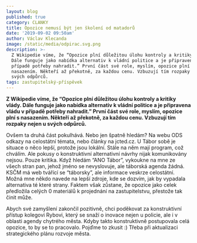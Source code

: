 ```yaml
---
layout: blog
published: true
category: CLANKY
title: Opozice nemusí být jen školení od matadorů
date: '2019-09-02 09:50am'
author: Václav Klecanda
image: /static/media/odpirac.svg.png
description: >-
  Z Wikipedie víme, že “Opozice plní důležitou úlohu kontroly a kritiky vlády.
  Dále funguje jako nabídka alternativ k vládní politice a je připravena vládu v
  případě potřeby nahradit.” První část své role, myslím, opozice plní s
  nasazením. Někteří až překotně, za každou cenu. Vzbuzují tím rozpaky nejen u
  svých odpůrců.
tags: zastupitelský-příspěvek
---
```

__Z Wikipedie víme, že “Opozice plní důležitou úlohu kontroly a kritiky vlády. Dále funguje jako nabídka alternativ k vládní politice a je připravena vládu v případě potřeby nahradit.” První část své role, myslím, opozice plní s nasazením. Někteří až překotně, za každou cenu. Vzbuzují tím rozpaky nejen u svých odpůrců.__

Ovšem ta druhá část pokulhává. Nebo jen špatně hledám? Na webu ODS odkazy na celostátní témata, nebo články na jcted.cz. U Tábor sobě je situace o něco lepší, protože jsou lokální. Stále na něm mají program, což chválím. Ale pokusy o konstruktivní alternativní návrhy nijak komunikovány nejsou. Pouze kritika. Když hledám “ANO Tábor”, vykoukne na mne ze všech stran pan, jehož jméno se nevyslovuje, ale táborská agenda žádná. KSČM má web tvářící se “táborsky”, ale informace veskrze celostátní. Možná mne někdo navede na lepší zdroje, kde se dozvím, jak by vypadala alternativa té které strany. Faktem však zůstane, že opozice jako celek předložila celých 0 materiálů k projednání na zastupitelstvu, přestože tak činit může.

Abych své zamyšlení zakončil pozitivně, chci poděkovat za konstruktivní přístup kolegovi Rybovi, který se snaží o inovace nejen u policie, ale i v oblasti agendy chytrého města. Kdyby takto konstruktivně postupovala celá opozice, to by se to pracovalo. Pojďme to zkusit :) Třeba při aktualizaci strategického plánu rozvoje města. 
